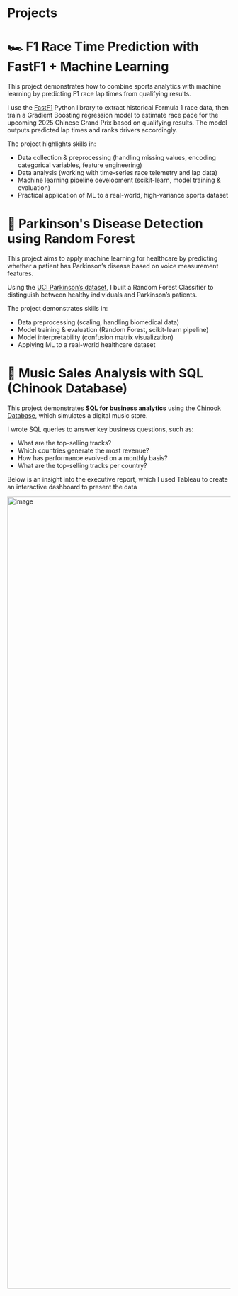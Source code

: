 # Projects

# 🏎️ F1 Race Time Prediction with FastF1 + Machine Learning  

This project demonstrates how to combine sports analytics with machine learning by predicting F1 race lap times from qualifying results.  

I use the [FastF1](https://theoehrly.github.io/Fast-F1/) Python library to extract historical Formula 1 race data, then train a Gradient Boosting regression model to estimate race pace for the upcoming 2025 Chinese Grand Prix based on qualifying results.  The model outputs predicted lap times and ranks drivers accordingly.  

The project highlights skills in:
- Data collection & preprocessing (handling missing values, encoding categorical variables, feature engineering)
- Data analysis (working with time-series race telemetry and lap data)
- Machine learning pipeline development (scikit-learn, model training & evaluation)
- Practical application of ML to a real-world, high-variance sports dataset


# 🧠 Parkinson's Disease Detection using Random Forest  

This project aims to apply machine learning for healthcare by predicting whether a patient has Parkinson’s disease based on voice measurement features.  

Using the [UCI Parkinson’s dataset](https://archive.ics.uci.edu/dataset/174/parkinsons), I built a Random Forest Classifier to distinguish between healthy individuals and Parkinson’s patients.  

The project demonstrates skills in:
- Data preprocessing (scaling, handling biomedical data)  
- Model training & evaluation (Random Forest, scikit-learn pipeline)  
- Model interpretability (confusion matrix visualization)  
- Applying ML to a real-world healthcare dataset 


# 🎵 Music Sales Analysis with SQL (Chinook Database)

This project demonstrates **SQL for business analytics** using the [Chinook Database](https://github.com/lerocha/chinook-database), which simulates a digital music store.  

I wrote SQL queries to answer key business questions, such as:  
- What are the top-selling tracks?  
- Which countries generate the most revenue?  
- How has performance evolved on a monthly basis?  
- What are the top-selling tracks per country?  


Below is an insight into the executive report, which I used Tableau to create an interactive dashboard to present the data

<img width="2634" height="1789" alt="image" src="https://github.com/user-attachments/assets/0474bc3b-000e-4b8f-95b4-2f0c9230226a" />

